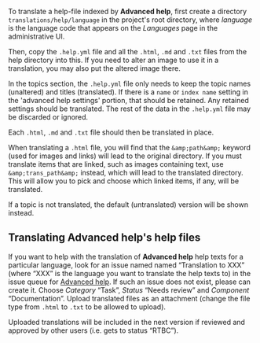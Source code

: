 To translate a help-file indexed by **Advanced help**, first create a
directory `translations/help/language` in the project's root
directory, where *language* is the language code that appears on the
*Languages* page in the administrative UI.

Then, copy the `.help.yml` file and all the `.html`, `.md` and `.txt`
files from the help directory into this.  If you need to alter an
image to use it in a translation, you may also put the altered image
there.

In the topics section, the `.help.yml` file only needs to keep the
topic names (unaltered) and titles (translated). If there is a `name`
or `index name` setting in the 'advanced help settings' portion, that
should be retained. Any retained settings should be translated. The
rest of the data in the `.help.yml` file may be discarded or ignored.

Each `.html`, `.md` and `.txt` file should then be translated in
place.

When translating a `.html` file, you will find that the
`&amp;path&amp;` keyword (used for images and links) will lead to the
original directory. If you must translate items that are linked, such
as images containing text, use `&amp;trans_path&amp;` instead, which
will lead to the translated directory. This will allow you to pick and
choose which linked items, if any, will be translated.

If a topic is not translated, the default (untranslated) version will
be shown instead.

## Translating Advanced help's help files

If you want to help with the translation of **Advanced help** help
texts for a particular language, look for an issue named named
“Translation to XXX” (where “XXX” is the language you want to
translate the help texts to) in the issue queue for [Advanced
help][1].  If such an issue does not exist, please can create it.
Choose *Category* “Task”, *Status* “Needs review” and *Component*
“Documentation”.  Upload translated files as an attachment (change the
file type from `.html` to `.txt` to be allowed to upload).

Uploaded translations will be included in the next version if reviewed
and approved by other users (i.e. gets to status “RTBC”).

[1]: https://www.drupal.org/project/issues/advanced_help